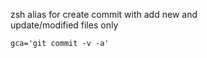 zsh alias for create commit with add new and  
update/modified files only  
```
gca='git commit -v -a'
```

